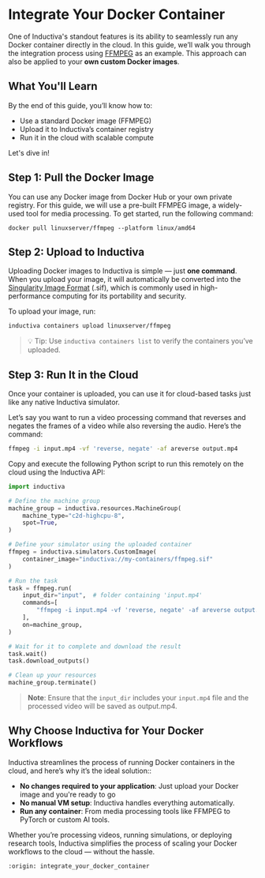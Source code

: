 # Integrate Your Docker Container
One of Inductiva's standout features is its ability to seamlessly run any Docker container directly in the cloud. In this guide, we’ll walk you through the integration process using [FFMPEG](https://ffmpeg.org) as an example. This approach can also be applied to your **own custom Docker images**.

## What You'll Learn
By the end of this guide, you’ll know how to:
- Use a standard Docker image (FFMPEG)
- Upload it to Inductiva’s container registry
- Run it in the cloud with scalable compute

Let's dive in!

## Step 1: Pull the Docker Image
You can use any Docker image from Docker Hub or your own private registry. For this guide, we will use a pre-built FFMPEG image, a widely-used tool for media processing. To get started, run the following command:

```
docker pull linuxserver/ffmpeg --platform linux/amd64
```

## Step 2: Upload to Inductiva
Uploading Docker images to Inductiva is simple — just **one command**. When you upload your image, it will automatically be converted into the [Singularity Image Format](https://en.wikipedia.org/wiki/Singularity_(software)) (.sif), which is commonly used in high-performance computing for its portability and security.

To upload your image, run:

```bash
inductiva containers upload linuxserver/ffmpeg
```

> 💡 Tip: Use `inductiva containers list` to verify the containers you’ve uploaded.

## Step 3: Run It in the Cloud
Once your container is uploaded, you can use it for cloud-based tasks just like any native Inductiva simulator.

Let’s say you want to run a video processing command that reverses and negates the frames of a video while also reversing the audio. Here’s the command:

```bash
ffmpeg -i input.mp4 -vf 'reverse, negate' -af areverse output.mp4
```

Copy and execute the following Python script to run this remotely on the cloud using the Inductiva API:

```python
import inductiva

# Define the machine group
machine_group = inductiva.resources.MachineGroup(
    machine_type="c2d-highcpu-8",
    spot=True,
)

# Define your simulator using the uploaded container
ffmpeg = inductiva.simulators.CustomImage(
    container_image="inductiva://my-containers/ffmpeg.sif"
)

# Run the task
task = ffmpeg.run(
    input_dir="input",  # folder containing 'input.mp4'
    commands=[
        "ffmpeg -i input.mp4 -vf 'reverse, negate' -af areverse output.mp4"
    ],
    on=machine_group,
)

# Wait for it to complete and download the result
task.wait()
task.download_outputs()

# Clean up your resources
machine_group.terminate()
```

> **Note**: Ensure that the `input_dir` includes your `input.mp4` file and the processed video will be saved as output.mp4.

## Why Choose Inductiva for Your Docker Workflows
Inductiva streamlines the process of running Docker containers in the cloud, and here’s why it’s the ideal solution::
- **No changes required to your application**: Just upload your Docker image and you're ready to go
- **No manual VM setup**: Inductiva handles everything automatically.
- **Run any container**: From media processing tools like FFMPEG to PyTorch or custom AI tools.

Whether you’re processing videos, running simulations, or deploying research tools, Inductiva simplifies the process of scaling your Docker workflows to the cloud — without the hassle.

```{banner_small}
:origin: integrate_your_docker_container
```